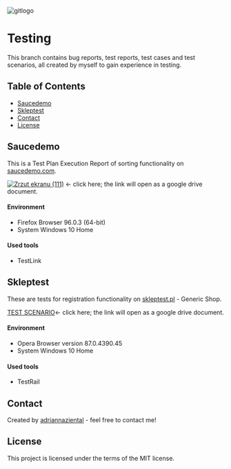 ![gitlogo](https://user-images.githubusercontent.com/97228833/170969092-dd81b03c-5a7b-46ad-907c-7e155d97db1b.png)

# Testing
This branch contains bug reports, test reports, test cases and test scenarios, all created by myself to gain experience in testing.


## Table of Contents
* [Saucedemo](#saucedemo)
* [Skleptest](#skleptest)
* [Contact](#contact)
* [License](#license)


## Saucedemo
This is a Test Plan Execution Report of sorting functionality on [saucedemo.com](https://www.saucedemo.com/).

[![Zrzut ekranu (111)](https://user-images.githubusercontent.com/97228833/170493679-ec8929d2-f59a-4000-bbd8-a3bf127baede.png)](https://drive.google.com/file/d/1EXCH0yg1RdKOv8yQedxvTRpTuXeETc0g/view?usp=sharing) <- click here; the link will open as a google drive document.
#### Environment
- Firefox Browser 96.0.3 (64-bit)
- System Windows 10 Home
#### Used tools
- TestLink


## Skleptest
These are tests for registration functionality on [skleptest.pl](http://skleptest.pl/) - Generic Shop.

[TEST SCENARIO](https://drive.google.com/file/d/1McFY9W1YY8Bf448Drore9OGktmp3We7b/view?usp=sharing)<- click here; the link will open as a google drive document.
#### Environment
- Opera Browser version 87.0.4390.45
- System Windows 10 Home
#### Used tools
- TestRail


## Contact
Created by [adriannaziental](https://www.github.com/adriannaziental) - feel free to contact me!


## License
This project is licensed under the terms of the MIT license.
